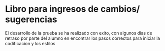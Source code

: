 <h1>Libro para ingresos de cambios/ sugerencias</h1>

El desarrollo de la prueba se ha realizado con exito, con algunos dias de retraso por parte del alumno en encontrar los pasos correctos para iniciar la codificacion y los estilos
